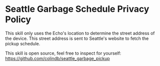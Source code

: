 # Seattle Garbage Schedule Privacy Policy

This skill only uses the Echo's location to determine the street address of the device.
This street address is sent to Seattle's website to fetch the pickup schedule.

This skill is open source, feel free to inspect for yourself: https://github.com/colindb/seattle_garbage_pickup
